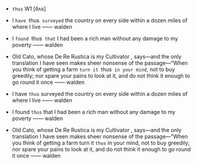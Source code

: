 - `thus` W1 [ðʌs]

-  I `have `thus` surveyed` the country on every side within a dozen miles of where I live —— walden

-  I `found `thus` that` I had been a rich man without any damage to my poverty —— walden

- Old Cato, whose De Re Rustica is my Cultivator , says﻿—and the only translation I have seen makes sheer nonsense of the passage—“When you think of getting a farm `turn it `thus` in your mind`, not to buy greedily; nor spare your pains to look at it, and do not think it enough to go round it once —— walden


-  I have `thus` surveyed the country on every side within a dozen miles of where I live —— walden

-  I found `thus` that I had been a rich man without any damage to my poverty —— walden

- Old Cato, whose De Re Rustica is my Cultivator , says﻿—and the only translation I have seen makes sheer nonsense of the passage﻿—“When you think of getting a farm turn it `thus` in your mind, not to buy greedily; nor spare your pains to look at it, and do not think it enough to go round it once —— walden